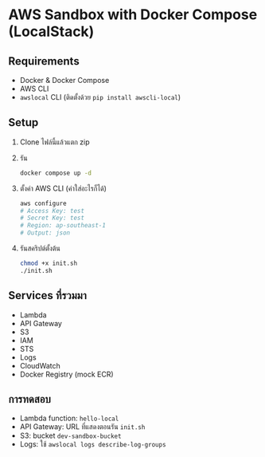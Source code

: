 # AWS Sandbox with Docker Compose (LocalStack)

## Requirements
- Docker & Docker Compose
- AWS CLI
- `awslocal` CLI (ติดตั้งด้วย `pip install awscli-local`)

## Setup
1. Clone ไฟล์นี้แล้วแตก zip
2. รัน
   ```bash
   docker compose up -d
   ```

3. ตั้งค่า AWS CLI (ค่าใส่อะไรก็ได้)
   ```bash
   aws configure
   # Access Key: test
   # Secret Key: test
   # Region: ap-southeast-1
   # Output: json
   ```

4. รันสคริปต์ตั้งต้น
   ```bash
   chmod +x init.sh
   ./init.sh
   ```

## Services ที่รวมมา
- Lambda
- API Gateway
- S3
- IAM
- STS
- Logs
- CloudWatch
- Docker Registry (mock ECR)

## การทดสอบ
- Lambda function: `hello-local`
- API Gateway: URL ที่แสดงตอนรัน `init.sh`
- S3: bucket `dev-sandbox-bucket`
- Logs: ใช้ `awslocal logs describe-log-groups`
